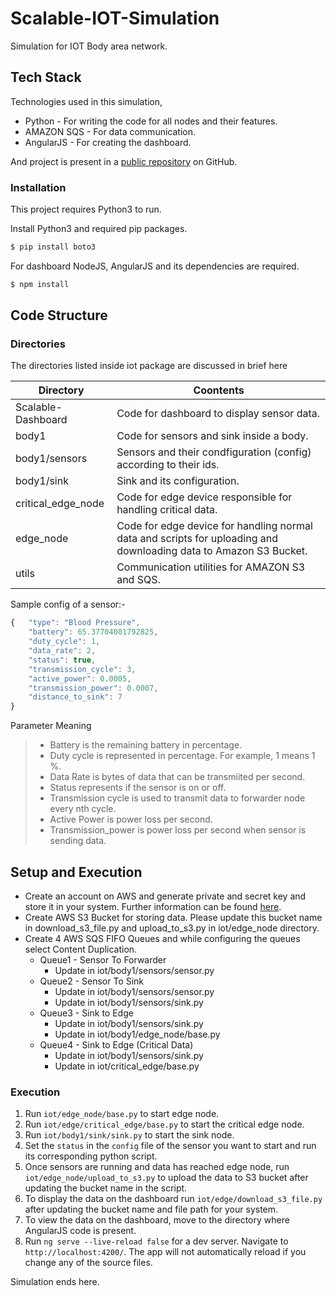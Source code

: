 # Scalable-IOT-Simulation

Simulation for IOT Body area network.

## Tech Stack
Technologies used in this simulation,

* Python - For writing the code for all nodes and their features.
* AMAZON SQS - For data communication.
* AngularJS - For creating the dashboard.

And project is present in a [public repository][repo] on GitHub.
### Installation

This project requires Python3 to run.

Install Python3 and required pip packages.

```sh
$ pip install boto3
```

For dashboard NodeJS, AngularJS and its dependencies are required.

```sh
$ npm install 
```

## Code Structure
### Directories
The directories listed inside iot package are discussed in brief here

| Directory | Coontents |
| ------ | ------ |
|  Scalable-Dashboard  | Code for dashboard to display sensor data. |
|  body1  | Code for sensors and sink inside a body. |
|  body1/sensors  | Sensors and their condfiguration (config) according to their ids. |
|  body1/sink  | Sink and its configuration. |
|  critical_edge_node  | Code for edge device responsible for handling critical data. |
|  edge_node  | Code for edge device for handling normal data and scripts for uploading and downloading data to Amazon S3 Bucket. |
|  utils  | Communication utilities for AMAZON S3 and SQS. |


Sample config of a sensor:-

```javascript
{   "type": "Blood Pressure", 
    "battery": 65.37704081792825, 
    "duty_cycle": 1, 
    "data_rate": 2, 
    "status": true, 
    "transmission_cycle": 3, 
    "active_power": 0.0005, 
    "transmission_power": 0.0007, 
    "distance_to_sink": 7
}
```
Parameter Meaning
>  * Battery is the remaining battery in percentage.
>  * Duty cycle is represented in percentage. For example, 1 means 1 %.
>  * Data Rate is bytes of data that can be transmiited per second.
>  * Status represents if the sensor is on or off.
>  * Transmission cycle is used to transmit data to forwarder node every nth cycle.
>  * Active Power is power loss per second.
>  * Transmission_power is power loss per second when sensor is sending data.

## Setup and Execution
* Create an account on AWS and generate private and secret key and store it in your system. Further information can be found [here][aws_access_help]. 
* Create AWS S3 Bucket for storing data. Please update this bucket name in download_s3_file.py and upload_to_s3.py in iot/edge_node directory.
* Create 4 AWS SQS FIFO Queues and while configuring the queues select Content Duplication.
    * Queue1 - Sensor To Forwarder
        * Update in iot/body1/sensors/sensor.py 
    * Queue2 - Sensor To Sink
        * Update in iot/body1/sensors/sensor.py 
        * Update in iot/body1/sensors/sink.py 
    * Queue3 - Sink to Edge
        * Update in iot/body1/sensors/sink.py 
        * Update in iot/body1/edge_node/base.py 
    * Queue4 - Sink to Edge (Critical Data)
        * Update in iot/body1/sensors/sink.py 
        * Update in iot/critical_edge/base.py 


### Execution
1. Run `iot/edge_node/base.py` to start edge node.
2. Run `iot/edge/critical_edge/base.py` to start the critical edge node.
3. Run `iot/body1/sink/sink.py` to start the sink node. 
4. Set the `status` in the `config` file of the sensor you want to start and run its corresponding python script.
5. Once sensors are running and data has reached edge node, run `iot/edge_node/upload_to_s3.py` to upload the data to S3 bucket after updating the bucket name in the script.
6. To display the data on the dashboard run `iot/edge/download_s3_file.py` after updating the bucket name and file path for your system.
7. To view the data on the dashboard, move to the directory where AngularJS code is present.
8. Run `ng serve --live-reload false` for a dev server. Navigate to `http://localhost:4200/`. The app will not automatically reload if you change any of the source files.

Simulation ends here.


[//]: # (These are reference links used in the body of this note and get stripped out when the markdown processor does its job. There is no need to format nicely because it shouldn't be seen.)


   [repo]: <https://github.com/abhinav290/Scalable-IOT-Simulation>
   [aws_access_help]: <https://www.cloudberrylab.com/resources/blog/how-to-find-your-aws-access-key-id-and-secret-access-key>
